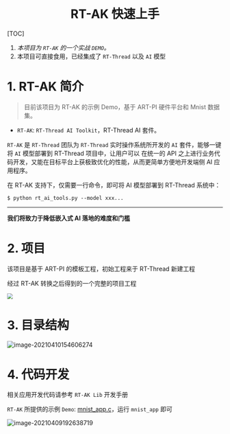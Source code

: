 <center><h1>RT-AK 快速上手</h1></center>

[TOC]

1. *本项目为 `RT-AK` 的一个实战 `DEMO`。*
2. 本项目可直接食用，已经集成了 `RT-Thread` 以及 `AI` 模型

# 1. RT-AK 简介

> 目前该项目为 RT-AK 的示例 Demo，基于 ART-PI 硬件平台和 Mnist 数据集。

- `RT-AK`: `RT-Thread AI Toolkit`，RT-Thread AI 套件。

`RT-AK` 是 `RT-Thread` 团队为 `RT-Thread` 实时操作系统所开发的 `AI` 套件，能够一键将 `AI` 模型部署到 RT-Thread 项目中，让用户可以 在统一的 API 之上进行业务代码开发，又能在目标平台上获极致优化的性能，从而更简单方便地开发端侧 AI 应用程序。

在 RT-AK 支持下，仅需要一行命令，即可将 AI 模型部署到 RT-Thread 系统中：

```shell
$ python rt_ai_tools.py --model xxx...
```

---

**我们将致力于降低嵌入式 AI 落地的难度和门槛**

# 2. 项目

该项目是基于 ART-PI 的模板工程，初始工程来于 RT-Thread 新建工程

经过 RT-AK 转换之后得到的一个完整的项目工程

<img src="https://gitee.com/lebhoryi/PicGoPictureBed/raw/master/img/20210409182318.png" style="zoom:80%;" />

# 3. 目录结构

![image-20210410154606274](https://gitee.com/lebhoryi/PicGoPictureBed/raw/master/img/20210410154607.png)

# 4. 代码开发

相关应用开发代码请参考 `RT-AK Lib` 开发手册

`RT-AK` 所提供的示例 `Demo`: [mnist_app.c](applications/mnist_app.c)，运行 `mnist_app` 即可

![image-20210409192638719](https://gitee.com/lebhoryi/PicGoPictureBed/raw/master/img/20210409192639.png)

